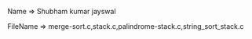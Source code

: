 Name => Shubham kumar jayswal

FileName => merge-sort.c,stack.c,palindrome-stack.c,string_sort_stack.c
           
